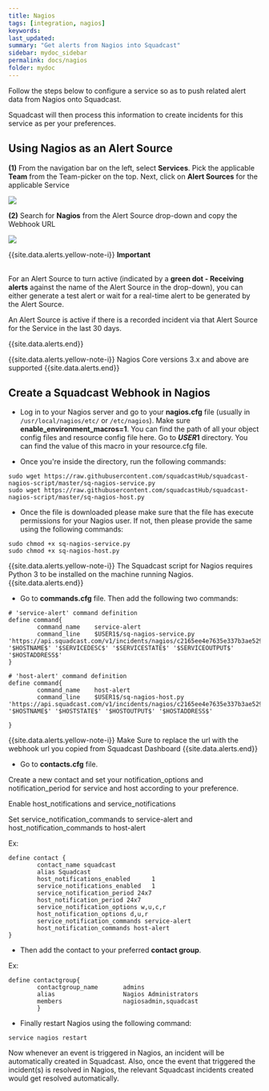 ```yaml
---
title: Nagios
tags: [integration, nagios]
keywords: 
last_updated: 
summary: "Get alerts from Nagios into Squadcast"
sidebar: mydoc_sidebar
permalink: docs/nagios
folder: mydoc
---
```


Follow the steps below to configure a service so as to push related alert data from Nagios onto Squadcast.

Squadcast will then process this information to create incidents for this service as per your preferences.

## Using Nagios as an Alert Source

**(1)** From the navigation bar on the left, select **Services**. Pick the applicable **Team** from the Team-picker on the top. Next, click on **Alert Sources** for the applicable Service

![](images/alert_source_1.png)

**(2)** Search for **Nagios** from the Alert Source drop-down and copy the Webhook URL

![](images/nagios_1.png)

{{site.data.alerts.yellow-note-i}}
<b>Important</b><br/><br/>
<p>For an Alert Source to turn active (indicated by a <b>green dot - Receiving alerts</b> against the name of the Alert Source in the drop-down), you can either generate a test alert or wait for a real-time alert to be generated by the Alert Source.</p>
<p>An Alert Source is active if there is a recorded incident via that Alert Source for the Service in the last 30 days.</p>
{{site.data.alerts.end}}

{{site.data.alerts.yellow-note-i}}
Nagios Core versions 3.x and above are supported
{{site.data.alerts.end}}

## Create a Squadcast Webhook in Nagios

- Log in to your Nagios server and go to your **nagios.cfg** file  (usually in  `/usr/local/nagios/etc/` or `/etc/nagios`). Make sure **enable_environment_macros=1**. You can find the path of all your object config files and resource config file here. Go to **$USER1$** directory. You can find the value of this macro in your resource.cfg file.

- Once you're inside the directory, run the following commands:

```
sudo wget https://raw.githubusercontent.com/squadcastHub/squadcast-nagios-script/master/sq-nagios-service.py
sudo wget https://raw.githubusercontent.com/squadcastHub/squadcast-nagios-script/master/sq-nagios-host.py
```

- Once the file is downloaded please make sure that the file has execute permissions for your Nagios user. If not, then please provide the same using the following commands:

```
sudo chmod +x sq-nagios-service.py
sudo chmod +x sq-nagios-host.py
```

{{site.data.alerts.yellow-note-i}}
The Squadcast script for Nagios requires Python 3 to be installed on the machine running Nagios.
{{site.data.alerts.end}}

- Go to **commands.cfg** file. Then add the following two commands:

```
# 'service-alert' command definition
define command{
        command_name    service-alert
        command_line    $USER1$/sq-nagios-service.py 'https://api.squadcast.com/v1/incidents/nagios/c2165ee4e7635e337b3ae529ec5c851e6876e5a8' '$HOSTNAME$' '$SERVICEDESC$' '$SERVICESTATE$' '$SERVICEOUTPUT$' '$HOSTADDRESS$'
}

# 'host-alert' command definition
define command{
        command_name    host-alert
        command_line    $USER1$/sq-nagios-host.py 'https://api.squadcast.com/v1/incidents/nagios/c2165ee4e7635e337b3ae529ec5c851e6876e5a8' '$HOSTNAME$' '$HOSTSTATE$' '$HOSTOUTPUT$' '$HOSTADDRESS$'

}
```

{{site.data.alerts.yellow-note-i}}
Make Sure to replace the url with the webhook url you copied from Squadcast Dashboard
{{site.data.alerts.end}}

- Go to **contacts.cfg** file. 

Create a new contact and set your notification_options  and notification_period for service and host according to your preference. 

Enable host_notifications and service_notifications

Set service_notification_commands to service-alert and host_notification_commands to host-alert

Ex:

```
define contact {
        contact_name squadcast
        alias Squadcast
        host_notifications_enabled      1
        service_notifications_enabled   1
        service_notification_period 24x7
        host_notification_period 24x7
        service_notification_options w,u,c,r
        host_notification_options d,u,r
        service_notification_commands service-alert
        host_notification_commands host-alert
}
```

- Then add the contact to your preferred **contact group**.

Ex:

```
define contactgroup{
        contactgroup_name       admins
        alias                   Nagios Administrators
        members                 nagiosadmin,squadcast
        }
```

- Finally restart Nagios using the following command:

```
service nagios restart
```

Now whenever an event is triggered in Nagios, an incident will be automatically created in Squadcast.
Also, once the event that triggered the incident(s) is resolved in Nagios, the relevant Squadcast incidents created would get resolved automatically.